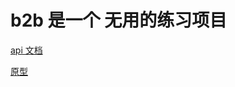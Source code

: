 # b2b 是一个 无用的练习项目

[api 文档](https://github.com/chufengma/b2b/issues/2)

[原型](https://github.com/chufengma/b2b/issues/1)
